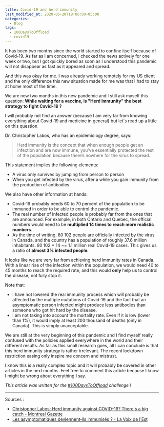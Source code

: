 ```yaml
---
title: Covid-19 and herd immunity
last_modified_at: 2020-05-20T18:00:00-05:00
categories:
  - Blog
tags:
  - 100DaysToOffload
  - covid19
---
```


It has been two months since the world started to confine itself because of Covid-19. As far as I am concerned, I checked the news actively for one week or two, but I got quickly bored as soon as I understood this pandemic will not disappear as fast as it appeared and spread.

And this was okay for me. I was already working remotely for my US client and the only difference this new situation made for me was that I had to stay at home most of the time.

We are now two months in this new pandemic and I still ask myself this question: **While waiting for a vaccine, is "Herd Immunity" the best strategy to fight Covid-19 ?**

I will probably not find an answer (because I am very far from knowing everything about Covid-19 and medicine in general) but let's read up a little on this question.

Dr. Christopher Labos, who has an epidemiology degree, says:

> Herd immunity is the concept that when enough people get an infection and are now immune, you’ve essentially protected the rest of the population because there’s nowhere for the virus to spread.

This statement implies the following elements:

* A virus only survives by jumping from person to person
* When you get infected by the virus, after a while you gain immunity from the production of antibodies

We also have other information at hands:

* Covid-19 probably needs 60 to 70 percent of the population to be immuned in order to be able to control the pandemic.
* The real number of infected people is probably far from the ones that are announced. For example, in both Ontario and Quebec, the official numbers would need to be **multiplied 14 times to reach more realistic numbers**.
* As the time of writing, 80 102 people are officially infected by the virus in Canada, and the country has a population of roughly 37.6 million inhabitants. 
80 102 * 14 ~= 1.1 million real Covid-19 cases. This gives us a ratio of **almost 3% infected people**.

It looks like we are very far from achieving herd immunity rates in Canada. With a linear rise of the infection within the population, we would need 40 to 45 months to reach the required rate, and this would **only** help us to control the disease, not fully stop it.

Note that:

* I have not lowered the real immunity process which will probably be affected by the multiple mutations of Covid-19 and the fact that an asymptomatic person infected might produce less antibodies than someone who got hit hard by the disease.
* I am not taking into account the mortality rate. Even if it is low (lower than 1%), it would imply at least 200 thousand of deaths (only in Canada). This is simply unacceptable.

We are still at the very beginning of this pandemic and I find myself really confused with the policies applied everywhere in the world and their different results. As far as this small research goes, all I can conclude is that this herd immunity strategy is rather irrelevant. The recent lockdown restriction easing only inspire me concern and mistrust.

I know this is a really complex topic and it will probably be covered in other articles in the next months. Feel free to comment this article because I know I might be wrong about everything I say.

*This article was written for the [#100DaysToOffload](https://100daystooffload.com/) challenge !* 

---
Sources :
* [Christopher Labos: Herd immunity against COVID-19? There's a big catch - Montreal Gazette](https://montrealgazette.com/opinion/columnists/christopher-labos-herd-immunity-against-covid-19-theres-a-big-catch/)
* [Les asymptomatiques deviennent-ils immunisés ? - La Voix de l'Est](https://www.lavoixdelest.ca/chroniques/jean-francois-cliche/les-asymptomatiques-deviennent-ils-immunises--9773f42bc92f7a9ec6a71dc0b2b9321c)